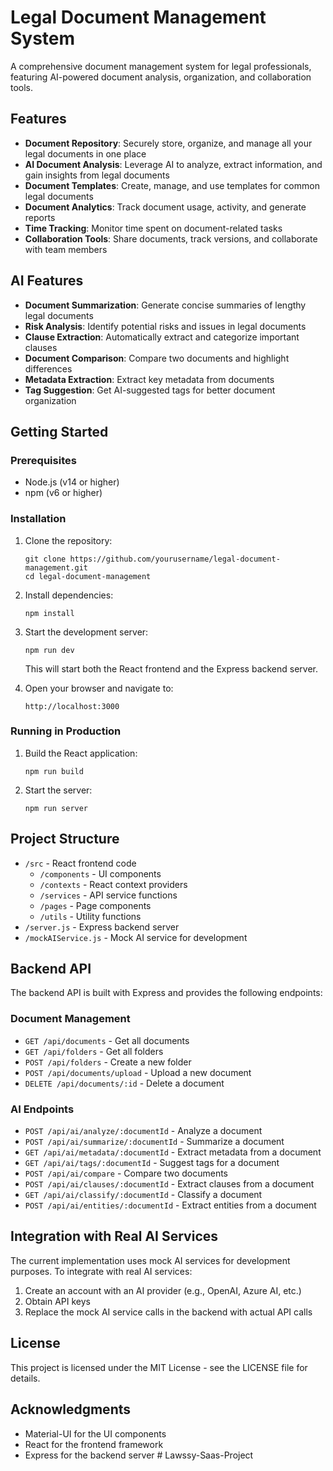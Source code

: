 # Legal Document Management System

A comprehensive document management system for legal professionals, featuring AI-powered document analysis, organization, and collaboration tools.

## Features

- **Document Repository**: Securely store, organize, and manage all your legal documents in one place
- **AI Document Analysis**: Leverage AI to analyze, extract information, and gain insights from legal documents
- **Document Templates**: Create, manage, and use templates for common legal documents
- **Document Analytics**: Track document usage, activity, and generate reports
- **Time Tracking**: Monitor time spent on document-related tasks
- **Collaboration Tools**: Share documents, track versions, and collaborate with team members

## AI Features

- **Document Summarization**: Generate concise summaries of lengthy legal documents
- **Risk Analysis**: Identify potential risks and issues in legal documents
- **Clause Extraction**: Automatically extract and categorize important clauses
- **Document Comparison**: Compare two documents and highlight differences
- **Metadata Extraction**: Extract key metadata from documents
- **Tag Suggestion**: Get AI-suggested tags for better document organization

## Getting Started

### Prerequisites

- Node.js (v14 or higher)
- npm (v6 or higher)

### Installation

1. Clone the repository:
   ```
   git clone https://github.com/yourusername/legal-document-management.git
   cd legal-document-management
   ```

2. Install dependencies:
   ```
   npm install
   ```

3. Start the development server:
   ```
   npm run dev
   ```

   This will start both the React frontend and the Express backend server.

4. Open your browser and navigate to:
   ```
   http://localhost:3000
   ```

### Running in Production

1. Build the React application:
   ```
   npm run build
   ```

2. Start the server:
   ```
   npm run server
   ```

## Project Structure

- `/src` - React frontend code
  - `/components` - UI components
  - `/contexts` - React context providers
  - `/services` - API service functions
  - `/pages` - Page components
  - `/utils` - Utility functions
- `/server.js` - Express backend server
- `/mockAIService.js` - Mock AI service for development

## Backend API

The backend API is built with Express and provides the following endpoints:

### Document Management

- `GET /api/documents` - Get all documents
- `GET /api/folders` - Get all folders
- `POST /api/folders` - Create a new folder
- `POST /api/documents/upload` - Upload a new document
- `DELETE /api/documents/:id` - Delete a document

### AI Endpoints

- `POST /api/ai/analyze/:documentId` - Analyze a document
- `POST /api/ai/summarize/:documentId` - Summarize a document
- `GET /api/ai/metadata/:documentId` - Extract metadata from a document
- `GET /api/ai/tags/:documentId` - Suggest tags for a document
- `POST /api/ai/compare` - Compare two documents
- `POST /api/ai/clauses/:documentId` - Extract clauses from a document
- `GET /api/ai/classify/:documentId` - Classify a document
- `POST /api/ai/entities/:documentId` - Extract entities from a document

## Integration with Real AI Services

The current implementation uses mock AI services for development purposes. To integrate with real AI services:

1. Create an account with an AI provider (e.g., OpenAI, Azure AI, etc.)
2. Obtain API keys
3. Replace the mock AI service calls in the backend with actual API calls

## License

This project is licensed under the MIT License - see the LICENSE file for details.

## Acknowledgments

- Material-UI for the UI components
- React for the frontend framework
- Express for the backend server
#   L a w s s y - S a a s - P r o j e c t  
 